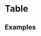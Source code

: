 # Table

## Examples

<ex-code name="ex-table-basic"></ex-code>
<ex-code name="ex-table-slot"></ex-code>

